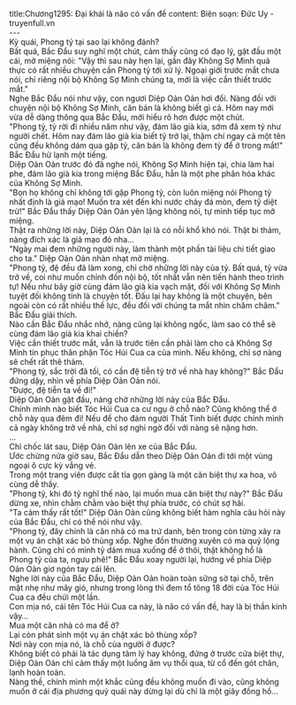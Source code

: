 title:Chương1295: Đại khái là não có vấn đề
content:
Biên soạn: Đức Uy - truyenfull.vn<br>---<br>Kỳ quái, Phong tỷ tại sao lại không đánh?<br>Bất quá, Bắc Đẩu suy nghĩ một chút, cảm thấy cũng có đạo lý, gật đầu một cái, mở miệng nói: "Vậy thì sau này hẹn lại, gần đây Không Sợ Minh quả thực có rất nhiều chuyện cần Phong tỷ tới xử lý. Ngoại giới trước mắt chưa nói, chỉ riêng nội bộ Không Sợ Minh chúng ta, mới là việc cần thiết trước mắt."<br>Nghe Bắc Đẩu nói như vậy, con ngươi Diệp Oản Oản hơi đổi. Nàng đối với chuyện nội bộ Không Sợ Minh, căn bản là không biết gì cả. Hôm nay mới vừa dễ dàng thông qua Bắc Đẩu, mới hiểu rõ hơn được một chút.<br>"Phong tỷ, tỷ rời đi nhiều năm như vậy, đám lão già kia, sớm đã xem tỷ như người chết. Hôm nay đám lão già kia biết tỷ trở lại, thậm chí ngay cả một tên cũng đều không dám qua gặp tỷ, căn bản là không đem tỷ để ở trong mắt!" Bắc Đẩu hừ lạnh một tiếng.<br>Diệp Oản Oản trước đó đã nghe nói, Không Sợ Minh hiện tại, chia làm hai phe, đám lão già kia trong miệng Bắc Đẩu, hẳn là một phe phân hóa khác của Không Sợ Minh.<br>"Bọn họ không chỉ không tới gặp Phong tỷ, còn luôn miệng nói Phong tỷ nhất định là giả mạo! Muốn tra xét đến khi nước chảy đá mòn, đem tỷ diệt trừ!" Bắc Đẩu thấy Diệp Oản Oản yên lặng không nói, tự mình tiếp tục mở miệng.<br>Thật ra những lời này, Diệp Oản Oản lại là có nỗi khổ khó nói. Thật bi thảm, nàng đích xác là giả mạo đó nha...<br>"Ngày mai đem những người này, làm thành một phần tài liệu chi tiết giao cho ta." Diệp Oản Oản nhàn nhạt mở miệng.<br>"Phong tỷ, đệ đều đã làm xong, chỉ chờ những lời này của tỷ. Bất quá, tỷ vừa trở về, coi như muốn chỉnh đốn nội bộ, tốt nhất vẫn nên tiến hành theo trình tự! Nếu như bây giờ cùng đám lão già kia vạch mặt, đối với Không Sợ Minh tuyệt đối không tính là chuyện tốt. Đấu lại hay không là một chuyện, bên ngoài còn có rất nhiều thế lực, đều đối với chúng ta mắt nhìn chăm chăm." Bắc Đẩu giải thích.<br>Nào cần Bắc Đẩu nhắc nhở, nàng cũng lại không ngốc, làm sao có thể sẽ cùng đám lão già kia khai chiến?<br>Việc cần thiết trước mắt, vẫn là trước tiên cần phải làm cho cả Không Sợ Minh tin phục thân phận Tóc Húi Cua ca của mình. Nếu không, chỉ sợ nàng sẽ chết rất thê thảm.<br>"Phong tỷ, sắc trời đã tối, có cần đệ tiễn tỷ trở về nhà hay không?" Bắc Đẩu đứng dậy, nhìn về phía Diệp Oản Oản nói.<br>"Được, đệ tiễn ta về đi!"<br>Diệp Oản Oản gật đầu, nàng chờ những lời này của Bắc Đẩu.<br>Chính mình nào biết Tóc Húi Cua ca cư ngụ ở chỗ nào? Cũng không thể ở chỗ này qua đêm đi! Nếu để cho đám người Thất Tinh biết được chính mình cả ngày không trở về nhà, chỉ sợ nghi ngờ đối với nàng sẽ nặng hơn.<br>...<br>Chỉ chốc lát sau, Diệp Oản Oản lên xe của Bắc Đẩu.<br>Ước chừng nửa giờ sau, Bắc Đẩu dẫn theo Diệp Oản Oản đi tới một vùng ngoại ô cực kỳ vắng vẻ.<br>Trong một trang viên được cắt tỉa gọn gàng là một căn biệt thự xa hoa, vô cùng dễ thấy.<br>"Phong tỷ, khi đó tỷ nghĩ thế nào, lại muốn mua căn biệt thự này?" Bắc Đẩu dừng xe, nhìn chằm chằm vào biệt thự phía trước, có chút sợ hãi.<br>"Ta cảm thấy rất tốt!" Diệp Oản Oản cũng không biết hàm nghĩa câu hỏi này của Bắc Đẩu, chỉ có thể nói như vậy.<br>"Phong tỷ, đây chính là căn nhà có ma trứ danh, bên trong còn từng xảy ra một vụ án chặt xác bỏ thùng xốp. Nghe đồn thường xuyên có ma quỷ lộng hành. Cũng chỉ có mình tỷ dám mua xuống để ở thôi, thật không hổ là Phong tỷ của ta, ngưu phê!" Bắc Đẩu xoay người lại, hướng về phía Diệp Oản Oản giơ ngón tay cái lên.<br>Nghe lời này của Bắc Đẩu, Diệp Oản Oản hoàn toàn sững sờ tại chỗ, trên mặt nhẹ như mây gió, nhưng trong lòng thì đem tổ tông 18 đời của Tóc Húi Cua ca đều chửi một lần.<br>Con mịa nó, cái tên Tóc Húi Cua ca này, là não có vấn đề, hay là bị thần kinh vậy…<br>Mua một căn nhà có ma để ở?<br>Lại còn phát sinh một vụ án chặt xác bỏ thùng xốp?<br>Nơi này con mịa nó, là chỗ của người ở được?<br>Không biết có phải là tác dụng tâm lý hay không, đứng ở trước cửa biệt thự, Diệp Oản Oản chỉ cảm thấy một luồng âm vụ thổi qua, từ cổ đến gót chân, lạnh hoàn toàn.<br>Nàng thề, chính mình một khắc cũng đều không muốn đi vào, cũng không muốn ở cái địa phương quỷ quái này dừng lại dù chỉ là một giây đồng hồ...